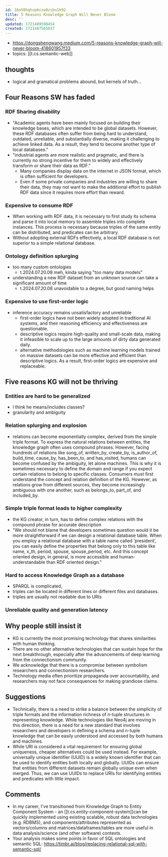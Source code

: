 ```yaml
---
id: 16o50hqhvp6czw8zsbo1k92
title: 5 Reasons Knowledge Graph Will Never Bloom
desc: ''
updated: 1721489598454
created: 1721487565037
---
```


- https://dongshengwang.medium.com/5-reasons-knowledge-graph-will-never-bloom-418601957f33
- topics: [[t.cs.semantic-web]]

## thoughts

- logical and gramatical problems abound, but kernels of truth...

## Four Reasons SW has faded

### RDF Sharing disability

- "Academic agents have been mainly focused on building their knowledge bases, which are intended to be global datasets. However, these RDF databases often suffer from being hard to understand, outdated, unreliable, and substantially diverse, making it challenging to achieve linked data. As a result, they tend to become another type of local databases."
- "industrial agents are more realistic and pragmatic, and there is currently no strong incentive for them to widely and effectively transform or share their data as RDF."
  - Many companies display data on the internet in JSON format, which is often sufficient for developers. 
  - Even if some private companies and industries are willing to share their data, they may not want to make the additional effort to publish RDF data since it requires more effort than reward.

### Expensive to consume RDF

- When working with RDF data, it is necessary to first study its schema and parse it into local memory to assemble triples into complete instances. This process is necessary because triples of the same entity can be distributed, and predicates can be arbitrary.
- Without adopting external RDFs effectively, a local RDF database is not superior to a simple relational database.

### Ontology definition splurging

- too many custom ontologies
  - t.2024.07.20.08 meh, kinda saying "too many data models" 
- understanding a new RDF dataset from an unknown source can take a significant amount of time
  - t.2024.07.20.08 unavoidable to a degree, but good naming helps

### Expensive to use first-order logic

- inference accuracy remains unsatisfactory and unreliable
  - first-order logics have not been widely adopted in traditional AI systems, and their reasoning efficiency and effectiveness are questionable.
  - descriptive logics require high-quality and small-scale data, making it infeasible to scale up to the large amounts of dirty data generated daily.
  - alternative methodologies such as machine learning models trained on massive datasets can be more effective and efficient than descriptive logics. As a result, first-order logics are expensive and replaceable.

## Five reasons KG will not be thriving

### Entities are hard to be generalized

- I think he means/includes classes?
- granularity and ambiguity

### Relation splurging and explosion

- relations can become exponentially complex, derived from the simple triple format. To express the natural relations between entities, the knowledge graph often uses compound phrases. However, facing hundreds of relations like song_of, written_by, create_by, is_author_of, build_time, cause_by, has_been_to, and has_visited, humans can become confused by the ambiguity, let alone machines. This is why it is sometimes necessary to define the domain and range if you expect certain relations to belong to specific classes. Consumers must first understand the concept and relation definition of the KG. However, as relations grow from different sources, they become increasingly ambiguous with one another, such as belongs_to, part_of, and included_by.

### Simple triple format leads to higher complexity

- the KG creator, in turn, has to define complex relations with the compound phrase for accurate description
- "We should not blame that developers sometimes question would it be more straightforward if we can design a relational database table. When you employ a relational database with a table name called ‘president’, you can easily define the properties that belong only to this table like name, x_th, period, spouse, spouse_period, etc. And this concept oriented design, in general, is more accessible and human-understandable than RDF oriented design."

### Hard to access Knowledge Graph as a database

- SPARQL is complicated, 
- triples can be located in different lines or different files and databases.
- triples are usually not readable due to URIs

### Unreliable quality and generation latency

## Why people still insist it

- KG is currently the most promising technology that shares similarities with human thinking.
- There are no other alternative technologies that can sustain hope for the next breakthrough, especially after the advancements of deep learning from the connectionism community.
- We acknowledge that there is a compromise between symbolism researchers and connectionism researchers.
- Technology media often prioritize propaganda over accountability, and researchers may not face consequences for making grandiose claims.

## Suggestions

- Technically, there is a need to strike a balance between the simplicity of triple formats and the information richness of n-tuple structures in representing knowledge. While technologies like Neo4j are moving in this direction, there is a need for a new standard that involves researchers and developers in defining a schema and n-tuple knowledge that can be easily understood and accessed by both humans and machines.
- While URI is considered a vital requirement for ensuring global uniqueness, cheaper alternatives could be used instead. For example, universally unique identifier (UUID) is a widely known identifier that can be used to identify entities both locally and globally. UUIDs can ensure that entities from different datasets remain globally unique even when merged. Thus, we can use UUIDs to replace URIs for identifying entities and predicates with little impact.


## Comments

- In my career, I've transitioned from Knowledge Graph to Entity Component System - an  [[t.cs.entity-component-system]]can be quickly implemented using existing scalable, robust data technologies (e.g. RDBMS), and components/attributes represented as vectors/columns and matrices/dataframes/tables are more useful in data analysis/science (and other software) contexts.
- Your analysis makes some points in favor of SQL ontologies and semantic SQL: https://timbr.ai/blog/replacing-relational-sql-with-semantic-sql/